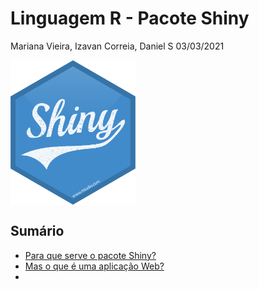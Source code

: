 Linguagem R - Pacote Shiny
================
Mariana Vieira, Izavan Correia, Daniel S
03/03/2021

<img src="./assets/shiny-logo.png" width="200" align="center">

## Sumário

-   [Para que serve o pacote Shiny?](#Para-que-serve-o-pacote-Shiny?)
-   [Mas o que é uma aplicação Web?](#Mas-o-que-é-uma-aplicação-Web?)
-   
